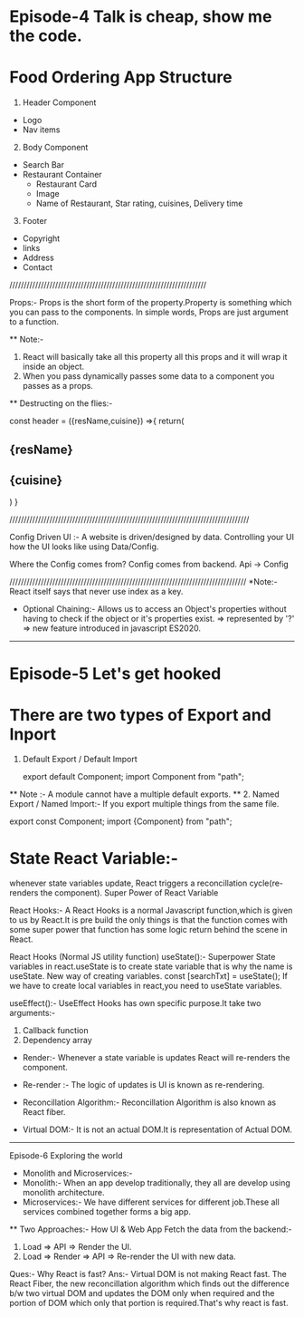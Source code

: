 # Episode-4 Talk is cheap, show me the code.
# Food Ordering App Structure

1. Header Component
  - Logo
  - Nav items
2. Body Component
  - Search Bar
  - Restaurant Container
    - Restaurant Card
     - Image
     - Name of Restaurant, Star rating, cuisines, Delivery time
3. Footer
  - Copyright
  - links
  - Address
  - Contact

/////////////////////////////////////////////////////////////////////

Props:- Props is the short form of the property.Property is something which you can pass to the components. 
In simple words, Props are just argument to a function.

** Note:-
1. React will basically take all this property all this props and it will wrap it inside an object.
2. When you pass dynamically passes some data to a component you passes as a props.

**
Destructing on the flies:-

const header = ({resName,cuisine}) =>{
    return(
    <h2>{resName}</h2>
    <h2>{cuisine}</h2>
    )
}

////////////////////////////////////////////////////////////////////////////////////

Config Driven UI :- A website is driven/designed by data. Controlling your UI how the UI looks like using Data/Config.

Where the Config comes from?
Config comes from backend.
Api -> Config

///////////////////////////////////////////////////////////////////////////////////
*Note:- React itself says that never use index as a key.
* Optional Chaining:- Allows us to access an Object's properties without having to check if the object or it's properties exist.
=> represented by '?'
=> new feature introduced in javascript ES2020.

***************************************************************************************************************************************************************************************************************************************************************************************************************************

# Episode-5 Let's get hooked

# There are two types of Export and Inport
1. Default Export / Default Import 

   export default Component;
   import Component from "path";

** Note :- A module cannot have a multiple default exports. **
2. Named Export  / Named Import:- If you export multiple things from the same file. 

   export const Component;
   import {Component} from "path";

# State React Variable:-
whenever state variables update, React triggers a reconcillation cycle(re-renders the component).
Super Power of React Variable

React Hooks:- A React Hooks is a normal Javascript function,which is given to us by React.It is pre build the only things is that the function comes with some super power that function has some logic return behind the scene in React.

React Hooks (Normal JS utility function)
useState():- Superpower State variables in react.useState is to create state variable that is why the name is useState.
New way of creating variables. 
   const [searchTxt] = useState();
If we have to create local variables in react,you need to useState variables.

useEffect():- UseEffect Hooks has own specific purpose.It take two arguments:-
1. Callback function 
2. Dependency array

* Render:- Whenever a state variable is updates React will re-renders the component. 
* Re-render :- The logic of updates is UI is known as re-rendering.

* Reconcillation Algorithm:- Reconcillation Algorithm is also known as React fiber.

* Virtual DOM:- It is not an actual DOM.It is representation of Actual DOM.


***************************************************************************************************************************************************************************************************************************************************************************************************************************

Episode-6 Exploring the world

* Monolith and Microservices:-
* Monolith:- When an app develop traditionally, they all are develop using monolith architecture.
* Microservices:- We have different services for different job.These all services combined together forms a big app.

** Two Approaches:- How UI & Web App Fetch the data from the backend:-

1. Load => API => Render the UI.
2. Load => Render => API => Re-render the UI with new data.

Ques:- Why React is fast?
Ans:- Virtual DOM is not making React fast. The React Fiber, the new reconcillation algorithm which finds out the difference b/w two virtual DOM and updates the DOM only when required and the portion of DOM which only that portion is required.That's why react is fast.






